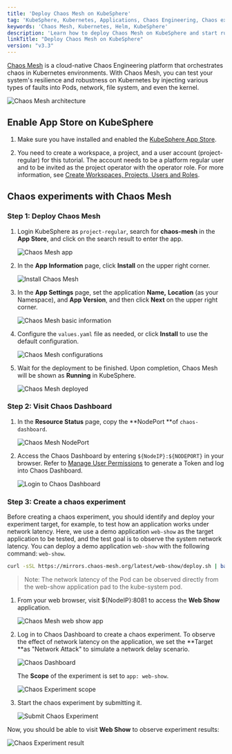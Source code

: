 ```yaml
---
title: 'Deploy Chaos Mesh on KubeSphere'
tag: 'KubeSphere, Kubernetes, Applications, Chaos Engineering, Chaos experiments, Chaos Mesh'
keywords: 'Chaos Mesh, Kubernetes, Helm, KubeSphere'
description: 'Learn how to deploy Chaos Mesh on KubeSphere and start running chaos experiments.'
linkTitle: "Deploy Chaos Mesh on KubeSphere"
version: "v3.3"
---
```


[Chaos Mesh](https://github.com/chaos-mesh/chaos-mesh) is a cloud-native Chaos Engineering platform that orchestrates chaos in Kubernetes environments. With Chaos Mesh, you can test your system's resilience and robustness on Kubernetes by injecting various types of faults into Pods, network, file system, and even the kernel.

![Chaos Mesh architecture](/images/docs/v3.x/appstore/built-in-apps/deploy-chaos-mesh/chaos-mesh-architecture-v2.png)

## Enable App Store on KubeSphere 

1. Make sure you have installed and enabled the [KubeSphere App Store](../../../pluggable-components/app-store/).

2. You need to create a workspace, a project, and a user account (project-regular) for this tutorial. The account needs to be a platform regular user and to be invited as the project operator with the operator role. For more information, see [Create Workspaces, Projects, Users and Roles](../../../quick-start/create-workspace-and-project/).

## Chaos experiments with Chaos Mesh

### Step 1: Deploy Chaos Mesh 
  
1. Login KubeSphere as `project-regular`, search for **chaos-mesh** in the **App Store**, and click on the search result to enter the app. 
      
    ![Chaos Mesh app](/images/docs/v3.x/appstore/built-in-apps/deploy-chaos-mesh/chaos-mesh-app.png)
        
2.  In the **App Information** page, click **Install** on the upper right corner.

    ![Install Chaos Mesh](/images/docs/v3.x/appstore/built-in-apps/deploy-chaos-mesh/install-chaos-mesh.png)
        
3. In the **App Settings** page, set the application **Name,** **Location** (as your Namespace), and **App Version**, and then click **Next** on the upper right corner.

    ![Chaos Mesh basic information](/images/docs/v3.x/appstore/built-in-apps/deploy-chaos-mesh/chaos-mesh-basic-info.png)

4. Configure the `values.yaml` file as needed, or click **Install** to use the default configuration.

    ![Chaos Mesh configurations](/images/docs/v3.x/appstore/built-in-apps/deploy-chaos-mesh/chaos-mesh-config.png)

5. Wait for the deployment to be finished. Upon completion, Chaos Mesh will be shown as **Running** in KubeSphere. 

    ![Chaos Mesh deployed](/images/docs/v3.x/appstore/built-in-apps/deploy-chaos-mesh/chaos-mesh-deployed.png)


### Step 2: Visit Chaos Dashboard

1. In the **Resource Status** page, copy the **NodePort **of `chaos-dashboard`.
       
    ![Chaos Mesh NodePort](/images/docs/v3.x/appstore/built-in-apps/deploy-chaos-mesh/chaos-mesh-nodeport.png)

2. Access the Chaos Dashboard by entering `${NodeIP}:${NODEPORT}` in your browser. Refer to [Manage User Permissions](https://chaos-mesh.org/docs/manage-user-permissions/) to generate a Token and log into Chaos Dashboard. 

    ![Login to Chaos Dashboard](/images/docs/v3.x/appstore/built-in-apps/deploy-chaos-mesh/login-to-dashboard.png)

### Step 3: Create a chaos experiment

Before creating a chaos experiment, you should identify and deploy your experiment target, for example, to test how an application works under network latency. Here, we use a demo application `web-show` as the target application to be tested, and the test goal is to observe the system network latency. You can deploy a demo application `web-show` with the following command: `web-show`.   

```bash
curl -sSL https://mirrors.chaos-mesh.org/latest/web-show/deploy.sh | bash
```  
    
> Note: The network latency of the Pod can be observed directly from the web-show application pad to the kube-system pod.
    
1. From your web browser, visit ${NodeIP}:8081 to access the **Web Show** application.

    ![Chaos Mesh web show app](/images/docs/v3.x/appstore/built-in-apps/deploy-chaos-mesh/web-show-app.png)

2. Log in to Chaos Dashboard to create a chaos experiment. To observe the effect of network latency on the application, we set the **Target **as "Network Attack" to simulate a network delay scenario. 

    ![Chaos Dashboard](/images/docs/v3.x/appstore/built-in-apps/deploy-chaos-mesh/chaos-dashboard-networkchaos.png)
        
    The **Scope** of the experiment is set to `app: web-show`.

    ![Chaos Experiment scope](/images/docs/v3.x/appstore/built-in-apps/deploy-chaos-mesh/chaos-experiment-scope.png)
        
3. Start the chaos experiment by submitting it. 

    ![Submit Chaos Experiment](/images/docs/v3.x/appstore/built-in-apps/deploy-chaos-mesh/start-chaos-experiment.png)

Now, you should be able to visit **Web Show** to observe experiment results:    

![Chaos Experiment result](/images/docs/v3.x/appstore/built-in-apps/deploy-chaos-mesh/experiment-result.png)